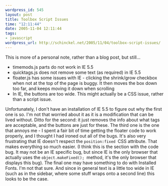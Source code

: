 ```yaml
--- 
wordpress_id: 545
layout: post
title: Toolbox Script Issues
time: "12:11:44"
date: 2005-11-04 12:11:44
tags: 
- javascript
wordpress_url: http://schinckel.net/2005/11/04/toolbox-script-issues/
---
```

This is more of a personal note, rather than a blog post, but still... 

  * timemods.js parts do not work in IE 5.5
  * quicktags.js does not remove some text (as required) in IE 5.5
  * floater.js has some issues with IE - clicking the shrink/grow checkbox when not at the top of the page is buggy. It then moves the box down too far, and keeps moving it down when scrolling
  * In IE, the buttons are too wide. This might actually be a CSS issue, rather than a script issue.

Unfortunately, I don't have an installation of IE 5.5 to figure out why the first one is so. I'm not that worried about it as it is a modification that can be lived without. Ditto for the second: it just removes the info about what tags are acceptable, and the buttons are just for these. The third one is the one that annoys me - I spent a fair bit of time getting the floater code to work properly, and I thought I had ironed out all of the bugs. It's also very frustrating that IE doesn't respect the `position:fixed `CSS attribute. That makes everything so much easier. (I think this is the section with the code bug. It may not be an IE specific bug, but since IE is the only browser that actually uses the `object.makeFixed(); `method, it's the only browser that displays this bug). The final one may have something to do with Installed Fonts. I'm not that sure. And since in general text is a little too wide in IE (such as in the sidebar, where some stuff wraps onto a second line) this looks to be the case. 
